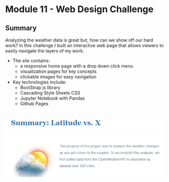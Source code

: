 # Module 11 - Web Design Challenge
## Summary

Analyzing the weather data is great but, how can we show off our hard work?  In this challenge I built an interactive web page that allows viewers to easily navigate the layers of my work.  
- The site contains:
  - a responsive home page with a drop down click menu
  - visualization pages for key concepts
  - clickable images for easy navigation
- Key technologies include:
  - BootStrap js library
  - Cascading Style Sheets CSS
  - Jupyter Notebook with Pandas
  - Github Pages


# ![banner](https://github.com/sajeanpage/module_11_web_design_challenge/blob/main/assets/images/weather_banner.PNG)


